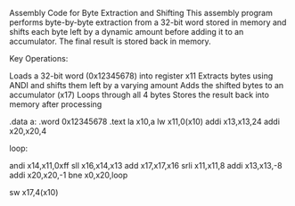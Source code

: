Assembly Code for Byte Extraction and Shifting
This assembly program performs byte-by-byte extraction from a 32-bit word stored in memory and shifts each byte left by a dynamic amount before adding it to an accumulator. The final result is stored back in memory.

Key Operations:

Loads a 32-bit word (0x12345678) into register x11
Extracts bytes using ANDI and shifts them left by a varying amount
Adds the shifted bytes to an accumulator (x17)
Loops through all 4 bytes
Stores the result back into memory after processing









.data 
a: .word 0x12345678
.text
la x10,a
lw x11,0(x10)
addi x13,x13,24
addi x20,x20,4

loop:

andi x14,x11,0xff
sll x16,x14,x13
add x17,x17,x16
srli x11,x11,8
addi x13,x13,-8
addi x20,x20,-1
bne x0,x20,loop

sw x17,4(x10)
